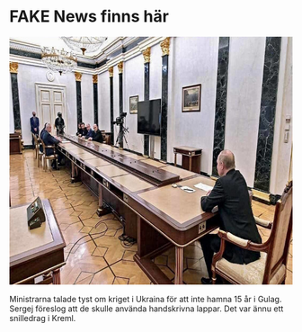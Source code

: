 # FAKE News finns här

<img src="../../public/media/images/notrust.jpg" class="img-fluid pb-2" width="711" height="441" alt="Vladimir Putin vid änden av ett väldigt långt konferensbord" />

Ministrarna talade tyst om kriget i Ukraina för att inte hamna 15 år i Gulag.
Sergej föreslog att de skulle använda handskrivna lappar.
Det var ännu ett snilledrag i Kreml.
